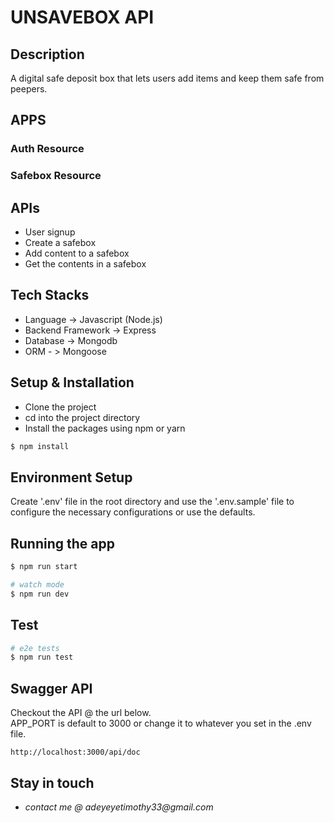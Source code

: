 # UNSAVEBOX API

## Description

A digital safe deposit box that lets users add items and keep them safe from peepers.

## APPS

### Auth Resource
### Safebox Resource

## APIs

- User signup
- Create a safebox
- Add content to a safebox
- Get the contents in a safebox

## Tech Stacks

- Language -> Javascript (Node.js)
- Backend Framework -> Express
- Database -> Mongodb
- ORM - > Mongoose

## Setup & Installation
- Clone the project
- cd into the project directory
- Install the packages using npm or yarn
```bash
$ npm install
```

## Environment Setup

Create '.env' file in the root directory and use the '.env.sample' file to configure the necessary configurations or use the defaults.

## Running the app

```bash
$ npm run start

# watch mode
$ npm run dev
```

## Test

```bash
# e2e tests
$ npm run test
```

## Swagger API
Checkout the API @ the url below.  
APP_PORT is default to 3000 or change it to whatever you set in the .env file.

```
http://localhost:3000/api/doc
```

## Stay in touch

- _contact me @ adeyeyetimothy33@gmail.com_
